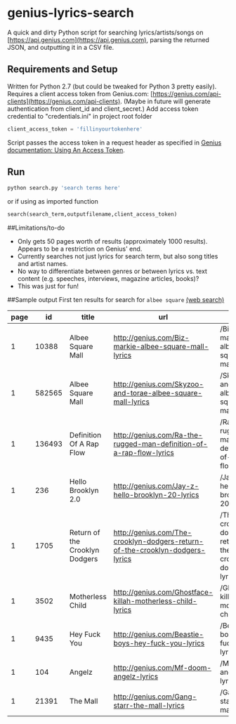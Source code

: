 # genius-lyrics-search
A quick and dirty Python script for searching lyrics/artists/songs on [https://api.genius.com](https://api.genius.com), parsing the returned JSON, and outputting it in a CSV file.

## Requirements and Setup
Written for Python 2.7 (but could be tweaked for Python 3 pretty easily). Requires a client access token from Genius.com: [https://genius.com/api-clients](https://genius.com/api-clients). (Maybe in future will generate authentication from client_id and client_secret.) Add access token credential to "credentials.ini" in project root folder
```python
client_access_token = 'fillinyourtokenhere'
```
Script passes the access token in a request header as specified in [Genius documentation: Using An Access Token](https://docs.genius.com/#/using-an-access-token).

## Run
```python
python search.py 'search terms here'
```
or if using as imported function
```python
search(search_term,outputfilename,client_access_token)
```

##Limitations/to-do
* Only gets 50 pages worth of results (approximately 1000 results). Appears to be a restriction on Genius' end.
* Currently searches not just lyrics for search term, but also song titles and artist names.
* No way to differentiate between genres or between lyrics vs. text content (e.g. speeches, interviews, magazine articles, books)?
* This was just for fun!

##Sample output
First ten results for search for `albee square` [(web search)](http://genius.com/search?q=albee+square)

 page | id | title | url | path | header_image_url | annotation_count | pyongs_count | primaryartist_id | primaryartist_name | primaryartist_url | primaryartist_imageurl 
------|--------|--------------------------------|------------------------------------------------------------------------------|-------------------------------------------------------------|-------------------------------------------------------------------------------------|------------------|--------------|------------------|----------------------|------------------------------------------------|------------------------------------------------------------------------------
 1 | 10388 | Albee Square Mall | http://genius.com/Biz-markie-albee-square-mall-lyrics | /Biz-markie-albee-square-mall-lyrics | https://assets.rapgenius.com/images/default_cover_image.png?1442605042 | 1 | | 26362 | Biz Markie | http://genius.com/artists/Biz-markie | http://images.rapgenius.com/306441a47d61f6f0573172b900c3387e.350x350x1.jpg 
 1 | 582565 | Albee Square Mall | http://genius.com/Skyzoo-and-torae-albee-square-mall-lyrics | /Skyzoo-and-torae-albee-square-mall-lyrics | http://images.rapgenius.com/208ff1c245122e3ddc378e1c4e1d09e7.316x316x1.jpg | 1 | | 211611 | Skyzoo & Torae | http://genius.com/artists/Skyzoo-and-torae | http://bringingdowntheband.com/wp-content/uploads/2014/05/Torae-Skyzoo-1.jpg 
 1 | 136493 | Definition Of A Rap Flow | http://genius.com/Ra-the-rugged-man-definition-of-a-rap-flow-lyrics | /Ra-the-rugged-man-definition-of-a-rap-flow-lyrics | http://s3.amazonaws.com/rapgenius/220px-Legends_Never_Die_cover.jpg | 1 | 13 | 320 | R.A. The Rugged Man | http://genius.com/artists/Ra-the-rugged-man | http://s3.amazonaws.com/rapgenius/R_A__the_Rugged_Man_by_Gainrrom.jpg 
 1 | 236 | Hello Brooklyn 2.0 | http://genius.com/Jay-z-hello-brooklyn-20-lyrics | /Jay-z-hello-brooklyn-20-lyrics | http://s3.amazonaws.com/rapgenius/1313160888_220px-JayZ_American_Gangster_Cover.jpg | 1 | 5 | 2 | Jay Z | http://genius.com/artists/Jay-z | http://images.rapgenius.com/0d53c56a247ef39e4106718deb95f347.1000x500x1.jpg 
 1 | 1705 | Return of the Crooklyn Dodgers | http://genius.com/The-crooklyn-dodgers-return-of-the-crooklyn-dodgers-lyrics | /The-crooklyn-dodgers-return-of-the-crooklyn-dodgers-lyrics | http://images.rapgenius.com/d3e0fd1b9ceea7995279034310c0480c.600x600x1.jpg | 1 | 3 | 861 | The Crooklyn Dodgers | http://genius.com/artists/The-crooklyn-dodgers 
 1 | 3502 | Motherless Child | http://genius.com/Ghostface-killah-motherless-child-lyrics | /Ghostface-killah-motherless-child-lyrics | http://s3.amazonaws.com/rapgenius/220px-SunsetPark-Soundtrack.jpg | 1 | 2 | 20 | Ghostface Killah | http://genius.com/artists/Ghostface-killah | http://images.rapgenius.com/227de22e535416c2ec2a6f012f37c9ef.620x400x1.jpg 
 1 | 9435 | Hey Fuck You | http://genius.com/Beastie-boys-hey-fuck-you-lyrics | /Beastie-boys-hey-fuck-you-lyrics | http://images.rapgenius.com/b9e5dde07b233ec5f15e77eb14777437.400x400x1.jpg | 1 | | 329 | Beastie Boys | http://genius.com/artists/Beastie-boys | http://images.rapgenius.com/28a945e64fc4b3c0e6ce96486f6e4df3.450x450x1.jpg 
 1 | 104 | Angelz | http://genius.com/Mf-doom-angelz-lyrics | /Mf-doom-angelz-lyrics | http://s3.amazonaws.com/rapgenius/1365973654_Born-like-this.jpg | 1 | 1 | 70 | MF DOOM | http://genius.com/artists/Mf-doom | http://s3.amazonaws.com/rapgenius/mf%20doom_jpg_630x420_q85.jpg 
 1 | 21391 | The Mall | http://genius.com/Gang-starr-the-mall-lyrics | /Gang-starr-the-mall-lyrics | http://s3.amazonaws.com/rapgenius/1361526754_Gang-Starr-Moment-Of-Truth.jpg | 1 | 1 | 220 | Gang Starr | http://genius.com/artists/Gang-starr | http://s3.amazonaws.com/rapgenius/gang-starr-dj-premier-guru.jpg 
